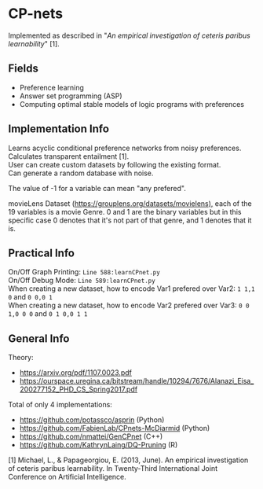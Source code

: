 # CP-nets

Implemented as described in "_An empirical investigation of ceteris paribus learnability_" [1].

## Fields
  
* Preference learning  
* Answer set programming (ASP)  
* Computing optimal stable models of logic programs with preferences  

## Implementation Info

Learns acyclic conditional preference networks from noisy preferences.  
Calculates transparent entailment [1].  
User can create custom datasets by following the existing format.  
Can generate a random database with noise.

The value of -1 for a variable can mean "any prefered".

movieLens Dataset (<https://grouplens.org/datasets/movielens),> each of the 19 variables is a movie Genre. 0 and 1 are the binary variables but in this specific case 0 denotes that it's not part of that genre, and 1 denotes that it is.

## Practical Info

On/Off Graph Printing: `Line 588:learnCPnet.py`  
On/Off Debug Mode: `Line 589:learnCPnet.py`  
When creating a new dataset, how to encode Var1 prefered over Var2: `1 1,1 0` and `0 0,0 1`  
When creating a new dataset, how to encode Var2 prefered over Var3: `0 0 1,0 0 0` and `0 1 0,0 1 1`  

## General Info

Theory:

* <https://arxiv.org/pdf/1107.0023.pdf>
* <https://ourspace.uregina.ca/bitstream/handle/10294/7676/Alanazi_Eisa_200277152_PHD_CS_Spring2017.pdf>

Total of only 4 implementations:

* <https://github.com/potassco/asprin> (Python)
* <https://github.com/FabienLab/CPnets-McDiarmid> (Python)
* <https://github.com/nmattei/GenCPnet> (C++)
* <https://github.com/KathrynLaing/DQ-Pruning> (R)

[1] Michael, L., & Papageorgiou, E. (2013, June). An empirical investigation of ceteris paribus learnability. In Twenty-Third International Joint Conference on Artificial Intelligence.